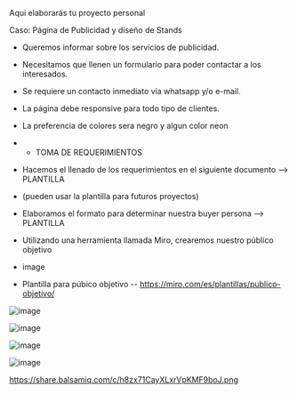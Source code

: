 Aqui elaborarás tu proyecto personal

Caso: Página de Publicidad y diseño de Stands

* Queremos informar sobre los servicios de publicidad. 
* Necesitamos que llenen un formulario para poder contactar a los interesados.
* Se requiere un contacto inmediato vía whatsapp y/o e-mail.
* La página debe responsive para todo tipo de clientes. 
* La preferencia de colores sera negro y algun color neon
* * TOMA DE REQUERIMIENTOS
* Hacemos el llenado de los requerimientos en el siguiente documento --> PLANTILLA

* (pueden usar la plantilla para futuros proyectos)

* Elaboramos el formato para determinar nuestra buyer persona --> PLANTILLA

* Utilizando una herramienta llamada Miro, crearemos nuestro público objetivo

* image

* Plantilla para púbico objetivo -- https://miro.com/es/plantillas/publico-objetivo/

![image](https://user-images.githubusercontent.com/101212784/162100698-ca65af72-f75b-454c-8a48-11ff0d4e996b.png)

![image](https://user-images.githubusercontent.com/101212784/162454218-8ae9bfb0-f384-4fab-be83-e89937d804bc.png)

![image](https://user-images.githubusercontent.com/101212784/162454364-19543c2d-9c28-464d-b07b-796efb65fd96.png)

![image](https://user-images.githubusercontent.com/101212784/162477215-f537d798-ed1b-40d9-b8ba-4758a7e57487.png)

https://share.balsamiq.com/c/h8zx71CayXLxrVpKMF9boJ.png

